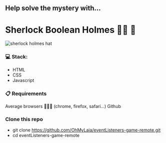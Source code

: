 ## Help solve the mystery with...
# Sherlock Boolean Holmes 🕵️‍♀️ 🔎

![sherlock holmes hat](![image](https://github.com/user-attachments/assets/d84cbeed-4dca-4da8-9a98-e9831a0ad560))

### 💻 Stack:
- HTML
- CSS
- Javascript

### 📋 Requirements
Average browsers 🤷🏻‍♀️ (chrome, firefox, safari...)
Github

### Clone this repo
- git clone https://github.com/OhMyLaia/eventListeners-game-remote.git
- cd eventListeners-game-remote
